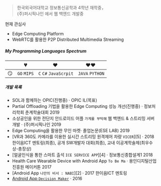 
> 한국외국어대학교 정보통신공학과 4학년 재학중，  
> (주)퍼시픽나인 에서 웹 백엔드 개발중

현재 관심사
 - Edge Computing Platform
 - WebRTC를 활용한 P2P Distributed Multimedia Streaming

##### My Programming Languages Spectrum

|     | 💔️           | ❤️ ️                                          | ❤️❤️ ️                                          |
| --- | ------------- | --------------------------------------------- | ----------------------------------------------- |
| 😏  | `GO` `MIPS` | `C` `C#` `JavaScrpit`                | `JAVA` `PYTHON`                      |                          |



##### 개발 목록

- SOL과 함께하는 OPIC(진행중) · OPIC IL(목표)
- Partial Offloading 기법을 활용한 Edge Computing 성능 개선(진행중) · 정보처리학회 춘계학술대회 2019
- 소상공인을 위한 전단지 안드로이드 어플 `가게를 부탁해` 웹 백엔드 & 스트리밍 서버 개발 · (주)퍼시픽나인 2019
- Edge Computing을 활용한 무인 마켓· 졸업논문(ESE LAB) 2019
- [VR과 360도 카메라를 이용한 실시간 스트리밍 원격제어 차량 `VICER`][5] · 2018 한이음ICT 멘토링(최종), 공개 SW개발자 대회(최종), 교내 이공계학술제(최우수상-총장상)
- [얼굴인식을 통한 스마트 출석 `ICE SERVICE APP`][4] · 정보통신종합설계1 2018 
- Health Care Wearable Device with Android App `To Be Ma` · 용인디지털산업진흥원 메이커톤 2017
- [Android App `나만의 비서 : NABI`][2] · 2017 한이음ICT 멘토링
- [Android App `Decision Maker`][1] · 2016

[1]: //huangxuan.me/2015/07/09/js-module-7day/
